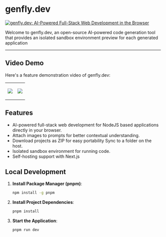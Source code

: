 # genfly.dev


[![genfly.dev: AI-Powered Full-Stack Web Development in the Browser](https://github.com/user-attachments/assets/7632dee5-3f3a-4891-a8c8-dccf8c467755)](https://genfly.dev)

Welcome to genfly.dev, an open-source AI-powered code generation tool that provides an isolated sandbox environment preview for each generated application

-----

## Video Demo

Here's a feature demonstration video of genfly.dev:

<table>
<tr>
<td width="50%">
    
[![](https://github.com/user-attachments/assets/812571f9-4377-4da1-9f31-3b1f2d385338)](https://github.com/user-attachments/assets/812571f9-4377-4da1-9f31-3b1f2d385338)

</td>
<td width="50%">

[![](https://github.com/user-attachments/assets/426b01bf-2b20-4dfe-a63c-6150d1308fc9)](https://github.com/user-attachments/assets/426b01bf-2b20-4dfe-a63c-6150d1308fc9)

</td>
</tr>
</table>

## Features

- AI-powered full-stack web development for NodeJS based applications directly in your browser.
- Attach images to prompts for better contextual understanding.
- Download projects as ZIP for easy portability Sync to a folder on the host.
- Isolated sandbox environment for running code.
- Self-hosting support with Next.js


## Local Development

1. **Install Package Manager (pnpm)**:

   ```bash
   npm install -g pnpm
   ```

2. **Install Project Dependencies**:

   ```bash
   pnpm install
   ```

3. **Start the Application**:

   ```bash
   pnpm run dev
   ```   


